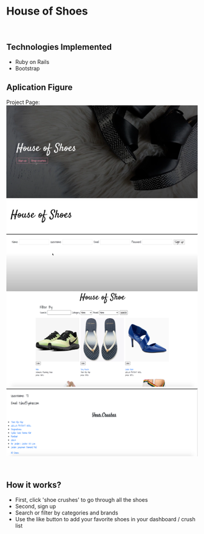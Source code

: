 # House of Shoes
<br>

## Technologies Implemented

- Ruby on Rails
- Bootstrap

## Aplication Figure

Project Page: 
<br>
![](pictures/HOS.png)
<br>
![](pictures/HOS2.png)
<br>
![](pictures/HOS3.png)
<br>
![](pictures/HOS4.png)

<br>

## How it works?

- First, click 'shoe crushes' to go through all the shoes 
- Second, sign up
- Search or filter by categories and brands
- Use the like button to add your favorite shoes in your dashboard / crush list



